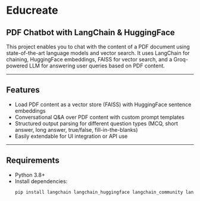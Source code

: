 # Educreate
## PDF Chatbot with LangChain & HuggingFace

This project enables you to chat with the content of a PDF document using state-of-the-art language models and vector search. It uses LangChain for chaining, HuggingFace embeddings, FAISS for vector search, and a Groq-powered LLM for answering user queries based on PDF content.

---

## Features

- Load PDF content as a vector store (FAISS) with HuggingFace sentence embeddings
- Conversational Q&A over PDF content with custom prompt templates
- Structured output parsing for different question types (MCQ, short answer, long answer, true/false, fill-in-the-blanks)
- Easily extendable for UI integration or API use

---

## Requirements

- Python 3.8+
- Install dependencies:
  ```bash
  pip install langchain langchain_huggingface langchain_community langchain_groq faiss-cpu

